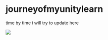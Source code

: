 # journeyofmyunitylearn
time by time i will try to update here




<img src="https://media4.giphy.com/media/61KXXDgl7rZPW/giphy.gif">
